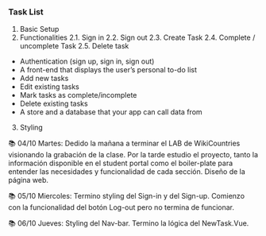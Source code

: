 ### Task List

1. Basic Setup
2. Functionalities
   2.1. Sign in
   2.2. Sign out
   2.3. Create Task
   2.4. Complete / uncomplete Task
   2.5. Delete task

- Authentication (sign up, sign in, sign out)
- A front-end that displays the user’s personal to-do list
- Add new tasks
- Edit existing tasks
- Mark tasks as complete/incomplete
- Delete existing tasks
- A store and a database that your app can call data from

3. Styling

📚 04/10 Martes: Dedido la mañana a terminar el LAB de WikiCountries visionando la grabación de la clase.
Por la tarde estudio el proyecto, tanto la información disponible en el student portal como el boiler-plate para entender las necesidades y funcionalidad de cada sección.
Diseño de la página web.

📚 05/10 Miercoles: Termino styling del Sign-in y del Sign-up.
Comienzo con la funcionalidad del botón Log-out pero no termina de funcionar.

📚 06/10 Jueves: Styling del Nav-bar.
Termino la lógica del NewTask.Vue.
